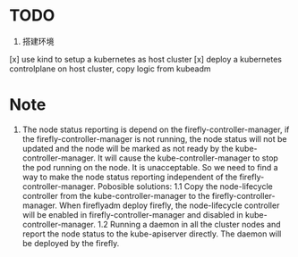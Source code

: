 # TODO 

1. 搭建环境

[x] use kind to setup a kubernetes as host cluster
[x] deploy a kubernetes controlplane on host cluster, copy logic from kubeadm


# Note

1. The node status reporting is depend on the firefly-controller-manager, if the firefly-controller-manager is not running, the node status will not be updated and the node will be marked as not ready by the kube-controller-manager. It will cause the kube-controller-manager to stop the pod running on the node. It is unacceptable. So we need to find a way to make the node status reporting independent of the firefly-controller-manager. Pobosible solutions:
    1.1 Copy the node-lifecycle controller from the kube-controller-manager to the firefly-controller-manager. When fireflyadm deploy firefly, the node-lifecycle controller will be enabled in firefly-controller-manager and disabled in kube-controller-manager.
    1.2 Running a daemon in all the cluster nodes and report the node status to the kube-apiserver directly. The daemon will be deployed by the firefly.
